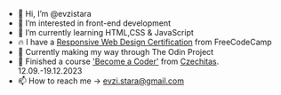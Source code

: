 - 👋 Hi, I’m @evzistara
- 👀 I’m interested in front-end development
- 🌱 I’m currently learning HTML,CSS & JavaScript
- 🔥 I have a [Responsive Web Design Certification](https://www.freecodecamp.org/certification/evzis/responsive-web-design) from FreeCodeCamp
- 🚀 Currently making my way through The Odin Project
- 💃 Finished a course ['Become a Coder'](https://www.linkedin.com/feed/update/urn:li:activity:7150189767295500289/) from [Czechitas](https://www.czechitas.cz/en). 12.09.-19.12.2023
- 📫 How to reach me -> evzi.stara@gmail.com

<!---
evzistara/evzistara is a ✨ special ✨ repository because its `README.md` (this file) appears on your GitHub profile.
You can click the Preview link to take a look at your changes.
--->
